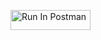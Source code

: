 [<img src="https://run.pstmn.io/button.svg" alt="Run In Postman" style="width: 128px; height: 32px;">](https://app.getpostman.com/run-collection/41731246-bf23da42-571a-494d-9c53-32b60d0e4e83?action=collection%2Ffork&source=rip_markdown&collection-url=entityId%3D41731246-bf23da42-571a-494d-9c53-32b60d0e4e83%26entityType%3Dcollection%26workspaceId%3D967c16dc-d8d6-4e6b-98f9-fb8573b5dea3#?env%5BDS-hw2%5D=W3sia2V5IjoiSldUIiwidmFsdWUiOiIiLCJlbmFibGVkIjp0cnVlLCJ0eXBlIjoiYW55Iiwic2Vzc2lvblZhbHVlIjoiIiwiY29tcGxldGVTZXNzaW9uVmFsdWUiOiIiLCJzZXNzaW9uSW5kZXgiOjB9XQ==)